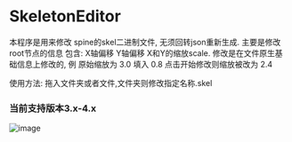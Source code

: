 ﻿# SkeletonEditor
本程序是用来修改 spine的skel二进制文件, 无须回转json重新生成.
主要是修改 root节点的信息 包含:
X轴偏移 Y轴偏移 X和Y的缩放scale.
修改是在文件原生基础信息上修改的, 例 原始缩放为 3.0 填入 0.8 点击开始修改则缩放被改为 2.4

使用方法:
拖入文件夹或者文件,文件夹则修改指定名称.skel 

### 当前支持版本3.x-4.x
 
![image](https://github.com/user-attachments/assets/77e6e90d-15bd-47b7-8d29-d1b2c71d26ff)
